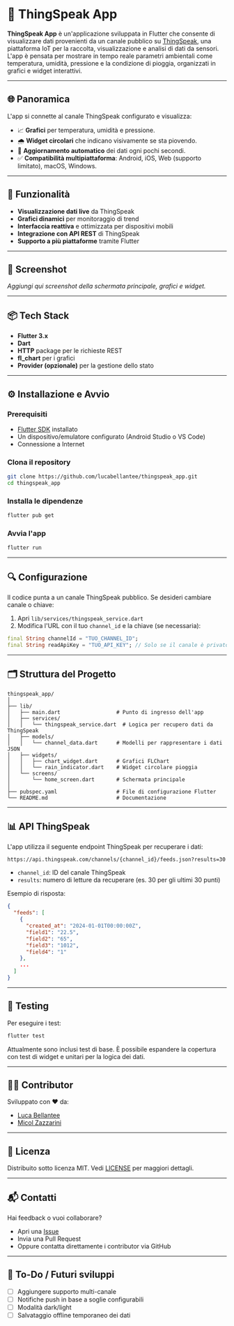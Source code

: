 # 📲 ThingSpeak App

**ThingSpeak App** è un'applicazione sviluppata in Flutter che consente di visualizzare dati provenienti da un canale pubblico su [ThingSpeak](https://thingspeak.com/), una piattaforma IoT per la raccolta, visualizzazione e analisi di dati da sensori. L'app è pensata per mostrare in tempo reale parametri ambientali come temperatura, umidità, pressione e la condizione di pioggia, organizzati in grafici e widget interattivi.

---

## 🌐 Panoramica

L'app si connette al canale ThingSpeak configurato e visualizza:

- 📈 **Grafici** per temperatura, umidità e pressione.
- 🌧️ **Widget circolari** che indicano visivamente se sta piovendo.
- 🔄 **Aggiornamento automatico** dei dati ogni pochi secondi.
- ✅ **Compatibilità multipiattaforma**: Android, iOS, Web (supporto limitato), macOS, Windows.

---

## 🧩 Funzionalità

- **Visualizzazione dati live** da ThingSpeak
- **Grafici dinamici** per monitoraggio di trend
- **Interfaccia reattiva** e ottimizzata per dispositivi mobili
- **Integrazione con API REST** di ThingSpeak
- **Supporto a più piattaforme** tramite Flutter

---

## 📸 Screenshot

*Aggiungi qui screenshot della schermata principale, grafici e widget.*

---

## 📦 Tech Stack

- **Flutter 3.x**
- **Dart**
- **HTTP** package per le richieste REST
- **fl_chart** per i grafici
- **Provider (opzionale)** per la gestione dello stato

---

## ⚙️ Installazione e Avvio

### Prerequisiti

- [Flutter SDK](https://docs.flutter.dev/get-started/install) installato
- Un dispositivo/emulatore configurato (Android Studio o VS Code)
- Connessione a Internet

### Clona il repository

```bash
git clone https://github.com/lucabellantee/thingspeak_app.git
cd thingspeak_app
```

### Installa le dipendenze

```bash
flutter pub get
```

### Avvia l'app

```bash
flutter run
```

---

## 🔍 Configurazione

Il codice punta a un canale ThingSpeak pubblico. Se desideri cambiare canale o chiave:

1. Apri `lib/services/thingspeak_service.dart`
2. Modifica l'URL con il tuo `channel_id` e la chiave (se necessaria):

```dart
final String channelId = "TUO_CHANNEL_ID";
final String readApiKey = "TUO_API_KEY"; // Solo se il canale è privato
```

---

## 🗂️ Struttura del Progetto

```plaintext
thingspeak_app/
│
├── lib/
│   ├── main.dart                  # Punto di ingresso dell'app
│   ├── services/
│   │   └── thingspeak_service.dart  # Logica per recupero dati da ThingSpeak
│   ├── models/
│   │   └── channel_data.dart      # Modelli per rappresentare i dati JSON
│   ├── widgets/
│   │   ├── chart_widget.dart      # Grafici FLChart
│   │   └── rain_indicator.dart    # Widget circolare pioggia
│   └── screens/
│       └── home_screen.dart       # Schermata principale
│
├── pubspec.yaml                   # File di configurazione Flutter
└── README.md                      # Documentazione
```

---

## 📊 API ThingSpeak

L'app utilizza il seguente endpoint ThingSpeak per recuperare i dati:

```
https://api.thingspeak.com/channels/{channel_id}/feeds.json?results=30
```

- `channel_id`: ID del canale ThingSpeak
- `results`: numero di letture da recuperare (es. 30 per gli ultimi 30 punti)

Esempio di risposta:
```json
{
  "feeds": [
    {
      "created_at": "2024-01-01T00:00:00Z",
      "field1": "22.5",
      "field2": "65",
      "field3": "1012",
      "field4": "1"
    },
    ...
  ]
}
```

---

## 🧪 Testing

Per eseguire i test:

```bash
flutter test
```

Attualmente sono inclusi test di base. È possibile espandere la copertura con test di widget e unitari per la logica dei dati.

---

## 👨‍💻 Contributor

Sviluppato con ❤️ da:

- [Luca Bellantee](https://github.com/lucabellantee)
- [Micol Zazzarini](https://github.com/MicolZazzarini)

---

## 📄 Licenza

Distribuito sotto licenza MIT. Vedi [LICENSE](LICENSE) per maggiori dettagli.

---

## 📬 Contatti

Hai feedback o vuoi collaborare?

- Apri una [Issue](https://github.com/lucabellantee/thingspeak_app/issues)
- Invia una Pull Request
- Oppure contatta direttamente i contributor via GitHub

---

## 🔮 To-Do / Futuri sviluppi

- [ ] Aggiungere supporto multi-canale
- [ ] Notifiche push in base a soglie configurabili
- [ ] Modalità dark/light
- [ ] Salvataggio offline temporaneo dei dati
